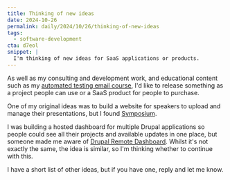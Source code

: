 ```yaml
---
title: Thinking of new ideas
date: 2024-10-26
permalink: daily/2024/10/26/thinking-of-new-ideas
tags:
  - software-development
cta: d7eol
snippet: |
  I'm thinking of new ideas for SaaS applications or products.
---
```


As well as my consulting and development work, and educational content such as my [automated testing email course][0], I'd like to release something as a project people can use or a SaaS product for people to purchase.

One of my original ideas was to build a website for speakers to upload and manage their presentations, but I found [Symposium][1].

I was building a hosted dashboard for multiple Drupal applications so people could see all their projects and available updates in one place, but someone made me aware of [Drupal Remote Dashboard][2]. Whilst it's not exactly the same, the idea is similar, so I'm thinking whether to continue with this.

I have a short list of other ideas, but if you have one, reply and let me know.

[0]: {{site.url}}/atdc
[1]: https://symposiumapp.com
[2]: https://www.drupal-remote-dashboard.com
